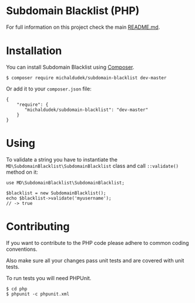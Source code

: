 Subdomain Blacklist (PHP)
===================

For full information on this project check the main [README.md](../README.md).

# Installation

You can install Subdomain Blacklist using [Composer](https://getcomposer.org).

    $ composer require michaldudek/subdomain-blacklist dev-master

Or add it to your `composer.json` file:

    {
        "require": {
           "michaldudek/subdomain-blacklist": "dev-master"
        }
    }

# Using

To validate a string you have to instantiate the `MD\SubdomainBlacklist\SubdomainBlacklist` class
and call `::validate()` method on it:

    use MD\SubdomainBlacklist\SubdomainBlacklist;

    $blacklist = new SubdomainBlacklist();
    echo $blacklist->validate('myusername');
    // -> true

# Contributing

If you want to contribute to the PHP code please adhere to common coding conventions.

Also make sure all your changes pass unit tests and are covered with unit tests.

To run tests you will need PHPUnit.

    $ cd php
    $ phpunit -c phpunit.xml

